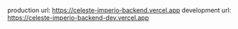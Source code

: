 production url: https://celeste-imperio-backend.vercel.app
development url: https://celeste-imperio-backend-dev.vercel.app 